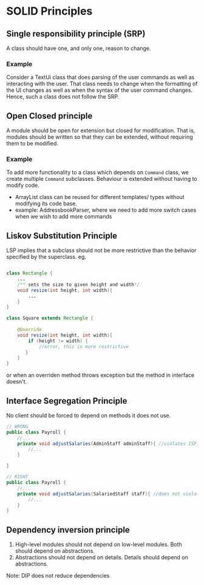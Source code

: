 # SOLID Principles

## Single responsibility principle (SRP)

A class should have one, and only one, reason to change.

### Example
Consider a TextUi class that does parsing of the user commands as well as interacting with the user. That class needs to change when the formatting of the UI changes as well as when the syntax of the user command changes. Hence, such a class does not follow the SRP.

## Open Closed principle
A module should be open for extension but closed for modification. That is, modules should be written so that they can be extended, without requiring them to be modified.

### Example

To add more functionality to a class which depends on `Command` class, we create multiple `Command` subclasses. Behaviour is extended without having to modify code.

- ArrayList class can be reused for different templates/ types without modifying its code base.
- example: AddressbookParser, where we need to add more switch cases when we wish to add more commands


## Liskov Substitution Principle
LSP implies that a subclass should not be more restrictive than the behavior specified by the superclass. 
eg. 

```java

class Rectangle {
    ...
    /** sets the size to given height and width*/
    void resize(int height, int width){
        ...
    }
}

class Square extends Rectangle {
    
    @Override
    void resize(int height, int width){
        if (height != width) {
            //error, this is more restrictive
       }
    }
}
```

or when an overriden method throws exception but the method in interface doesn't.


## Interface Segregation Principle

No client should be forced to depend on methods it does not use.
```java
// WRONG
public class Payroll {
    //...    
    private void adjustSalaries(AdminStaff adminStaff){ //violates ISP, because it does not use the arrangeMeeting() method in AdminStaff class
        //...
    }

}

// RIGHT
public class Payroll {
    //...    
    private void adjustSalaries(SalariedStaff staff){ //does not violate ISP
        //...
    }
}
```


## Dependency inversion principle
1. High-level modules should not depend on low-level modules. Both should depend on abstractions.
2. Abstractions should not depend on details. Details should depend on abstractions.

Note: DIP does not reduce dependencies

